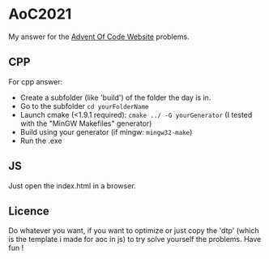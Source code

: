 # AoC2021

My answer for the [Advent Of Code Website](https://adventofcode.com/2021) problems.

## CPP

For cpp answer: 
- Create a subfolder (like 'build') of the folder the day is in.
- Go to the subfolder `cd yourFolderName`
- Launch cmake (<1.9.1 required): `cmake ../ -G yourGenerator`
(I tested with the "MinGW Makefiles" generator)
- Build using your generator (if mingw: `mingw32-make`)
- Run the .exe

## JS

Just open the index.html in a browser.

## Licence

Do whatever you want, if you want to optimize or just copy the 'dtp' (which is the template i made for aoc in js) to try solve yourself the problems.
Have fun ! 
